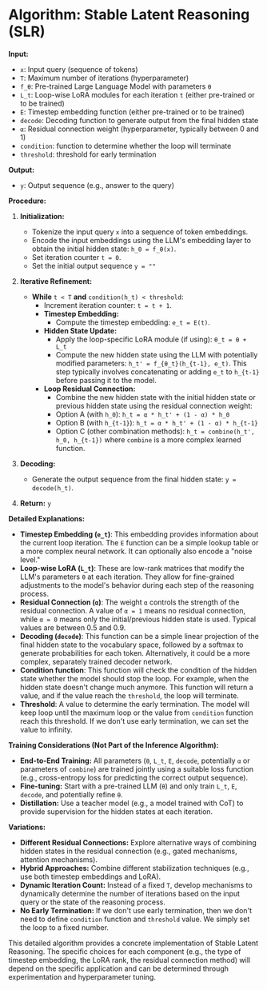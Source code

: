 # Algorithm: Stable Latent Reasoning (SLR)

**Input:**

*   `x`: Input query (sequence of tokens)
*   `T`: Maximum number of iterations (hyperparameter)
*   `f_θ`: Pre-trained Large Language Model with parameters `θ`
*   `L_t`: Loop-wise LoRA modules for each iteration `t` (either pre-trained or to be trained)
*   `E`: Timestep embedding function (either pre-trained or to be trained)
*   `decode`: Decoding function to generate output from the final hidden state
*   `α`: Residual connection weight (hyperparameter, typically between 0 and 1)
*   `condition`: function to determine whether the loop will terminate
*   `threshold`: threshold for early termination

**Output:**

*   `y`: Output sequence (e.g., answer to the query)

**Procedure:**

1. **Initialization:**
    *   Tokenize the input query `x` into a sequence of token embeddings.
    *   Encode the input embeddings using the LLM's embedding layer to obtain the initial hidden state: `h_0 = f_θ(x)`.
    *   Set iteration counter `t = 0`.
    *   Set the initial output sequence `y = ""`

2. **Iterative Refinement:**
    *   **While** `t < T` **and** `condition(h_t) < threshold`:
        *   Increment iteration counter: `t = t + 1`.
        *   **Timestep Embedding:**
            *   Compute the timestep embedding: `e_t = E(t)`.
        *   **Hidden State Update:**
            *   Apply the loop-specific LoRA module (if using): `θ_t = θ + L_t`
            *   Compute the new hidden state using the LLM with potentially modified parameters: `h_t' = f_{θ_t}(h_{t-1}, e_t)`. This step typically involves concatenating or adding `e_t` to `h_{t-1}` before passing it to the model.
        *   **Loop Residual Connection:**
            *   Combine the new hidden state with the initial hidden state or previous hidden state using the residual connection weight:
            *  Option A (with `h_0`): `h_t = α * h_t' + (1 - α) * h_0`
            *  Option B (with `h_{t-1}`): `h_t = α * h_t' + (1 - α) * h_{t-1}`
            *  Option C (other combination methods): `h_t = combine(h_t', h_0, h_{t-1})` where `combine` is a more complex learned function.
3. **Decoding:**
    *   Generate the output sequence from the final hidden state: `y = decode(h_t)`.

4. **Return:** `y`

**Detailed Explanations:**

*   **Timestep Embedding (`e_t`)**: This embedding provides information about the current loop iteration. The `E` function can be a simple lookup table or a more complex neural network. It can optionally also encode a "noise level."
*   **Loop-wise LoRA (`L_t`)**: These are low-rank matrices that modify the LLM's parameters `θ` at each iteration. They allow for fine-grained adjustments to the model's behavior during each step of the reasoning process.
*   **Residual Connection (`α`)**: The weight `α` controls the strength of the residual connection. A value of `α = 1` means no residual connection, while `α = 0` means only the initial/previous hidden state is used. Typical values are between 0.5 and 0.9.
*   **Decoding (`decode`)**: This function can be a simple linear projection of the final hidden state to the vocabulary space, followed by a softmax to generate probabilities for each token. Alternatively, it could be a more complex, separately trained decoder network.
*   **Condition function**: This function will check the condition of the hidden state whether the model should stop the loop. For example, when the hidden state doesn't change much anymore. This function will return a value, and if the value reach the `threshold`, the loop will terminate.
*   **Threshold**: A value to determine the early termination. The model will keep loop until the maximum loop or the value from `condition` function reach this threshold. If we don't use early termination, we can set the value to infinity.

**Training Considerations (Not Part of the Inference Algorithm):**

*   **End-to-End Training:**  All parameters (`θ`, `L_t`, `E`, `decode`, potentially `α` or parameters of `combine`) are trained jointly using a suitable loss function (e.g., cross-entropy loss for predicting the correct output sequence).
*   **Fine-tuning:** Start with a pre-trained LLM (`θ`) and only train `L_t`, `E`, `decode`, and potentially refine `θ`.
*   **Distillation:** Use a teacher model (e.g., a model trained with CoT) to provide supervision for the hidden states at each iteration.

**Variations:**

*   **Different Residual Connections:** Explore alternative ways of combining hidden states in the residual connection (e.g., gated mechanisms, attention mechanisms).
*   **Hybrid Approaches:** Combine different stabilization techniques (e.g., use both timestep embeddings and LoRA).
*   **Dynamic Iteration Count:** Instead of a fixed `T`, develop mechanisms to dynamically determine the number of iterations based on the input query or the state of the reasoning process.
*   **No Early Termination:** If we don't use early termination, then we don't need to define `condition` function and `threshold` value. We simply set the loop to a fixed number.

This detailed algorithm provides a concrete implementation of Stable Latent Reasoning. The specific choices for each component (e.g., the type of timestep embedding, the LoRA rank, the residual connection method) will depend on the specific application and can be determined through experimentation and hyperparameter tuning.
